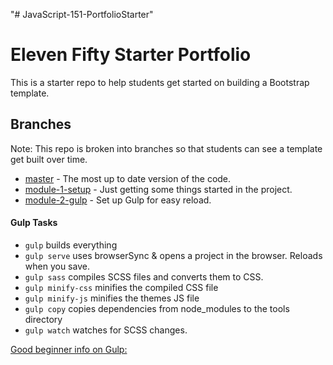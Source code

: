 "# JavaScript-151-PortfolioStarter" 

# Eleven Fifty Starter Portfolio
This is a starter repo to help students get started on building a Bootstrap template. 

## Branches
Note: This repo is broken into branches so that students can see a template get built over time. 
 
 * [master](https://github.com/ElevenfiftyAcademy/JavaScript-151-PortfolioStarter) - The most up to date version of the code.
 * [module-1-setup](https://github.com/ElevenfiftyAcademy/JavaScript-151-PortfolioStarter/tree/module-1-setup) - Just getting some things started in the project.
 * [module-2-gulp](https://github.com/ElevenfiftyAcademy/JavaScript-151-PortfolioStarter/tree/module-2-gulpsetup) - Set up Gulp for easy reload.

#### Gulp Tasks

- `gulp` builds everything
- `gulp serve` uses browserSync & opens a project in the browser. Reloads when you save.
- `gulp sass` compiles SCSS files and converts them to CSS.
- `gulp minify-css` minifies the compiled CSS file
- `gulp minify-js` minifies the themes JS file
- `gulp copy` copies dependencies from node_modules to the tools directory 
- `gulp watch` watches for SCSS changes.

[Good beginner info on Gulp:](https://css-tricks.com/gulp-for-beginners/)


